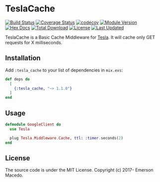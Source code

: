 # TeslaCache

[![Build Status](https://travis-ci.org/emerleite/tesla_cache.svg?branch=master)](https://travis-ci.org/emerleite/tesla_cache)
[![Coverage Status](https://coveralls.io/repos/github/emerleite/tesla_cache/badge.svg?branch=master)](https://coveralls.io/github/emerleite/tesla_cache?branch=master)
[![codecov](https://codecov.io/gh/emerleite/tesla_cache/branch/master/graph/badge.svg)](https://codecov.io/gh/emerleite/tesla_cache)
[![Module Version](https://img.shields.io/hexpm/v/tesla_cache.svg)](https://hex.pm/packages/tesla_cache)
[![Hex Docs](https://img.shields.io/badge/hex-docs-lightgreen.svg)](https://hexdocs.pm/tesla_cache/)
[![Total Download](https://img.shields.io/hexpm/dt/tesla_cache.svg)](https://hex.pm/packages/tesla_cache)
[![License](https://img.shields.io/hexpm/l/tesla_cache.svg)](https://github.com/emerleite/tesla_cache/blob/master/LICENSE)
[![Last Updated](https://img.shields.io/github/last-commit/emerleite/tesla_cache.svg)](https://github.com/yyy/tesla_cache/commits/master)

TeslaCache is a Basic Cache Middleware for [Tesla](https://hex.pm/packages/tesla).
It will cache only GET requests for X milliseconds.

## Installation

Add `:tesla_cache` to your list of dependencies in `mix.exs`:

```elixir
def deps do
  [
    {:tesla_cache, "~> 1.1.0"}
  ]
end
```

## Usage

```elixir
defmodule GoogleClient do
  use Tesla

  plug Tesla.Middleware.Cache, ttl: :timer.seconds(2)
end
```

## License

The source code is under the MIT License. Copyright (c) 2017- Emerson Macedo.
